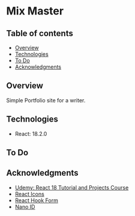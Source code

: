 # Mix Master

## Table of contents

- [Overview](#overview)
- [Technologies](#technologies)
- [To Do](#to-do)
- [Acknowledgments](#acknowledgments)

## Overview

Simple Portfolio site for a writer.

## Technologies

- React: 18.2.0


## To Do

## Acknowledgments
- [Udemy: React 18 Tutorial and Projects Course](https://www.udemy.com/course/react-tutorial-and-projects-course/)
- [React Icons](https://react-icons.github.io/react-icons/)
- [React Hook Form](https://www.react-hook-form.com/)
- [Nano ID](https://github.com/ai/nanoid#readme)
